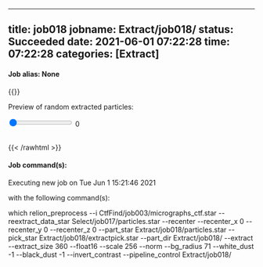 
---
title: job018
jobname: Extract/job018/
status: Succeeded
date: 2021-06-01 07:22:28
time: 07:22:28
categories: [Extract]
---

#### Job alias: None

{{<rawhtml >}} 
   
<div class="center">
<p>Preview of random extracted particles:<p>
<input id="valR" type="range" min="0" max="99" value="0" step="1" oninput="showVal(this.value)" onchange="showVal(this.value)" />
<span id="range">0</span>
<img id="img" width="200">
</div>

<script>
    
    var val = document.getElementById("valR").value;
        document.getElementById("range").innerHTML=val;
        document.getElementById("img").src = val + ".jpg";
        function showVal(newVal){
          document.getElementById("range").innerHTML=newVal;
          document.getElementById("img").src = newVal+ ".jpg";
        }
</script>
<br>
 {{< /rawhtml >}}

#### Job command(s):


 
 Executing new job on Tue Jun  1 15:21:46 2021
 
 with the following command(s): 

which relion_preprocess --i CtfFind/job003/micrographs_ctf.star --reextract_data_star Select/job017/particles.star --recenter --recenter_x 0 --recenter_y 0 --recenter_z 0 --part_star Extract/job018/particles.star --pick_star Extract/job018/extractpick.star --part_dir Extract/job018/ --extract --extract_size 360 --float16  --scale 256 --norm --bg_radius 71 --white_dust -1 --black_dust -1 --invert_contrast   --pipeline_control Extract/job018/
 
 


